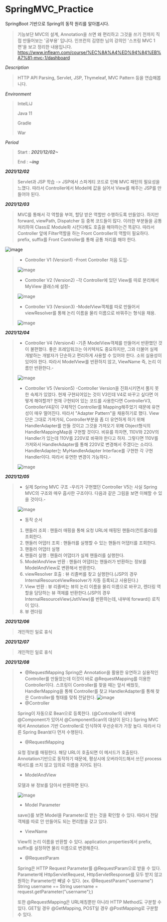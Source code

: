 # SpringMVC_Practice

SpringBoot 기반으로 Spring의 동작 원리를 알아봅시다.
> 기능보단 MVC의 설계, Annotation을 쓰면 왜 편리하고 그것을 쓰기 전까지 직접 만들어보는 '공부용' 입니다.
> 인프런의 김영한 님의 강의인 '스프링 MVC 1편'을 보고 정리한 내용입니다.
> https://www.inflearn.com/course/%EC%8A%A4%ED%94%84%EB%A7%81-mvc-1/dashboard

*Description*

> HTTP API Parsing, Servlet, JSP, Thymeleaf, MVC Pattern 등을 연습해봅니다.

*Environment*

> IntelLiJ
> 
> Java 11
> 
> Gradle
>
> War
>
*Period*

> Start : ***2021/12/02~***
> 
> End : ***~ing***

***2021/12/02***
> Servlet과 JSP 학습 -> JSP에서 스파게티 코드로 인해 MVC 패턴의 필요성을 느꼈다. 따라서 Controller에서 Model에 값을 실어서 View를 해주는 JSP를 만들어야 된다.
>
***2021/12/03***
> MVC를 통해서 각 역할을 부여, 할당 받은 역할만 수행하도록 만들었다. 하지만 forward, viewPath, Dispatcher 등 중복 코드들이 많다. 이러한 부분들을 공통 처리하여 Class로 Module화 시킨다해도 호출을 해야하는건 똑같다. 따라서 Controller 앞에 Filter역할을 하는 Front Controller의 역할이 필요하다. prefix, suffix를 Front Controller를 통해 공통 처리를 해야 한다.
> 
![image](https://user-images.githubusercontent.com/69206748/144590143-36c9faae-bfc3-4688-a315-77f78d77ed5a.png)
>
> * Controller V1 (Version1) -Front Controller 처음 도입-
>
> ![image](https://user-images.githubusercontent.com/69206748/144594981-ee47c4ee-fb6d-48fd-b53d-9d177e4bda6d.png)
>
>
> * Controller V2 (Version2) -각 Controller에 있던 View를 따로 분리해서 MyView 클래스에 설정-
>
> ![image](https://user-images.githubusercontent.com/69206748/144595087-4267fdd6-a1be-4600-b68d-230309eab06c.png)
>
>
> * Controller V3 (Version3) -ModelView객체를 따로 만들어서 viewResolver를 통해 논리 이름을 물리 이름으로 바꿔주는 형식을 채용.
> 
> ![image](https://user-images.githubusercontent.com/69206748/144620818-052e13a0-3149-4aa0-afde-46b87c513450.png)
>
***2021/12/04***
> * Controller V4 (Version4) -기존 ModelView객체를 만들어서 반환했던 것이 불편했다. 좋은 프레임워크는 아키텍처도 중요하지만, 그와 더불어 실제 개발하는 개발자가 단순하고 편리하게 사용할 수 있어야 한다. 소위 실용성이 있어야 한다. 따라서 ModelView를 반환하지 않고, ViewName 즉, 논리 이름만 반환한다.-
> 
> ![image](https://user-images.githubusercontent.com/69206748/144702739-577e7703-5f1d-4033-b3ea-09d3cab601e7.png)
>
>
> * Controller V5 (Version5) -Controller Version을 진화시키면서 풀지 못한 숙제가 있었다. 현재 구현되어있는 것이 V3인데 V4로 바꾸고 싶다면 어떻게 해야할까? 현재 구현되어 있는 코드를 사용한다면 ControllerV3, ControllerV4같이 구체적인 Controller를 Mapping해주었기 때문에 유연성이 매우 떨어진다. 따라서 "Adapter Pattern"을 채용하기로 했다. View단은 그대로 가져가되, Controller부분을 좀 더 유연하게 하기 위해 HandlerAdapter를 만들 것이고 그것을 가져오기 위해 Object형식의 HandlerMappingMap을 구현할 것이다. 비유를 하자면, 110V와 220V의 Handler가 있는데 110V를 220V로 바꿔야 한다고 하자. 그렇다면 110V를 가져와서 HandlerAdapter를 통해 220V로 변경해서 주겠다는 소리다. HandlerAdapter는 MyHandlerAdapter Interface를 구현한 각 구현 Handler이다. 따라서 유연한 변경이 가능하다.-
>
> ![image](https://user-images.githubusercontent.com/69206748/144705864-d319d58e-258e-4508-b8b1-62c1c95b3d38.png)
>
***2021/12/05***
> * 실제 Spring MVC 구조 -우리가 구현했던 Controller V5는 사실 Spring MVC의 구조와 매우 흡사한 구조이다. 다음과 같은 그림을 보면 이해할 수 있을 것이다.-
>
> ![image](https://user-images.githubusercontent.com/69206748/144743951-a9aa0e40-e115-4598-9d6f-885a1cb4b262.png)
>
> * 동작 순서
> 1. 핸들러 조회 : 핸들러 매핑을 통해 요청 URL에 매핑된 핸들러(컨트롤러)를 조회한다.
> 2. 핸들러 어댑터 조회 : 핸들러를 실행할 수 있는 핸들러 어댑터를 조회한다.
> 3. 핸들러 어댑터 실행
> 4. 핸들러 실행 : 핸들러 어댑터가 실제 핸들러를 실행한다.
> 5. ModelAndView 반환 : 핸들러 어댑터는 핸들러가 반환하는 정보를 ModelAndView로 변환해서 반환한다.
> 6. viewResolver 호출 : 뷰 리졸버를 찾고 실행한다.(JSP의 경우 InternalResourceViewResolver가 자동 등록되고 사용된다.)
> 7. View 반환 : 뷰 리졸버는 뷰의 논리 이름을 물리 이름으로 바꾸고, 렌더링 역할을 담당하는 뷰 객체를 반환한다.(JSP의 경우 InternalResourceView(JstlView)를 반환하는데, 내부에 forward() 로직이 있다.
> 8. 뷰 렌더링
>
***2021/12/06***
> 개인적인 일로 휴식
>
***2021/12/07***
> 개인적인 일로 휴식
>
***2021/12/08***
> * @RequestMapping
> Spring은 Annotation을 활용한 유연하고 실용적인 Controller를 만들었는데 이것이 바로 @RequestMapping를 이용한 Controller이다. 스프링이 Controller를 찾을 때는 앞서 배웠듯, HandlerMapping을 통해 Controller를 찾고 HandlerAdapter를 통해 찾은 Controller를 형태를 맞춰 전달한다.
> ![image](https://user-images.githubusercontent.com/69206748/145500401-3874dbfd-c944-46a5-8831-6a9b82f1c7fd.png)
> * @Controller
>
> Spring이 자동으로 Bean으로 등록한다. (@Controller의 내부에 @Component가 있어서 @ComponentScan의 대상이 된다.)
> Spring MVC에서 Annotation 기반 Controller로 인식하여 우선순위가 가장 높다. 따라서 다른 Spring Bean보다 먼저 수행된다.
> 
> * @RequestMapping
>
> 요청 정보를 매핑한다. 해당 URL이 호출되면 이 메서드가 호출된다. Annotation기반으로 동작하기 때문에, 평상시에 오버라이드해서 쓰던 process메서드를 쓰지 않고 임의로 이름을 지어도 된다.
>
> * ModelAndView
>
> 모델과 뷰 정보를 담아서 반환하면 된다.
> 
> ![image](https://user-images.githubusercontent.com/69206748/145501107-fc4bb469-cfdf-4497-bbc0-cc80bdc1527a.png)
> * Model Parameter
>
> save()를 보면 Model을 Parameter로 받는 것을 확인할 수 있다. 따라서 전달 객체를 따로 안 만들어도 되는 편리함을 갖고 있다.
> 
> * ViewName
> 
> View의 논리 이름을 반환할 수 있다. application.properties에서 prefix, suffix를 설정하면 물리 이름으로 변경해준다.
>
> * @RequestParam
> 
> Spring은 HTTP Request Parameter를 @RequestParam으로 받을 수 있다. Parameter에 HttpServletRequest, HttpServletResponse를 모두 받지 않고 원하는 Parameter만 빼낼 수 있다. (ex. @RequestParam("username") String username == String username = request.getParameter("username");)
> 
> 또한 @RequestMapping은 URL매칭뿐만 아니라 HTTP Method도 구분할 수 있다. GET일 경우 @GetMapping, POST일 경우 @PostMapping로 구분할 수 있다.
